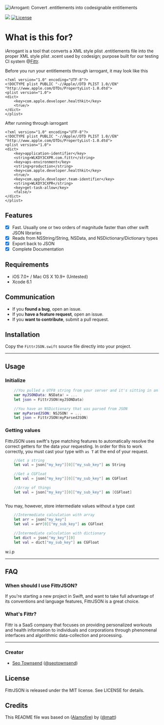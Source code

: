 ![iArrogant: Convert .entitlements into codesignable entitlements](https://raw.githubusercontent.com/sotownsend/iarrogant/master/banner.png)

![](https://travis-ci.org/GndFloor/FittrJSON.svg)
[![License](http://img.shields.io/badge/license-MIT-green.svg?style=flat)](https://github.com/sotownsend/iarrogant/blob/master/LICENSE)

# What is this for?

iArrogant is a tool that converts a XML style plist .entitlements file into the proper XML style plist .xcent used by codesign; purpose built for our testing CI system @[Fittr](http://www.fittr.com).

Before you run your entitlements through iarrogant, it may look like this

```
<?xml version="1.0" encoding="UTF-8"?>
<!DOCTYPE plist PUBLIC "-//Apple//DTD PLIST 1.0//EN" "http://www.apple.com/DTDs/PropertyList-1.0.dtd">
<plist version="1.0">
<dict>
	<key>com.apple.developer.healthkit</key>
	<true/>
</dict>
</plist>
```

After running through iarrogant
```
<?xml version="1.0" encoding="UTF-8"?>
<!DOCTYPE plist PUBLIC "-//Apple//DTD PLIST 1.0//EN" "http://www.apple.com/DTDs/PropertyList-1.0.dtd">
<plist version="1.0">
<dict>
	<key>application-identifier</key>
	<string>WLKDY3CXPR.com.fittr</string>
	<key>aps-environment</key>
	<string>production</string>
	<key>com.apple.developer.healthkit</key>
	<true/>
	<key>com.apple.developer.team-identifier</key>
	<string>WLKDY3CXPR</string>
	<key>get-task-allow</key>
	<false/>
</dict>
</plist>
```

## Features

- [x] Fast. Usually one or two orders of magnitude faster than other swift JSON libraries
- [x] Reads from NSString/String, NSData, and NSDictionary/Dictionary types
- [x] Export back to JSON
- [x] Complete Documentation

## Requirements

- iOS 7.0+ / Mac OS X 10.9+ (Untested)
- Xcode 6.1

## Communication

- If you **found a bug**, open an issue.
- If you **have a feature request**, open an issue.
- If you **want to contribute**, submit a pull request.

## Installation

Copy the `FittrJSON.swift` source file directly into your project.

---

## Usage

### Initialize

```swift
	//You pulled a UTF8 string from your server and it's sitting in an NSData
	var myJSONData: NSData! = ...
	let json = FittrJSON(myJSONData)
	
	//You have an NSDictionary that was parsed from JSON
	var myParsedJSON: NSJSON! = ...
	let json = FittrJSON(myParsedJSON)
```

### Getting values
FittrJSON uses swift's type matching features to automatically resolve the correct getters for the data your requesting.  In order for this to work correctly, you must cast your type with ```as T``` at the end of your request.

```swift
	//Get a string
	let val = json["my_key"][0]["my_sub_key"] as String
	
	//Get a CGFloat
	let val = json["my_key"][0]["my_sub_key"] as CGFloat
	
	//Array of things
	let val = json["my_key"][0]["my_sub_key"] as [CGFloat]
	
```

You may, however, store intermediate values without a type cast

```swift
	//Intermediate calculation with array
	let arr = json["my_key"]
	let val = arr[0]["my_sub_key"] as CGFloat
	
	//Intermediate calculation with dictionary
	let dict = json["my_key"][0]
	let val = dict["my_sub_key"] as CGFloat
```

w.i.p

* * *

## FAQ

### When should I use FittrJSON?

If you're starting a new project in Swift, and want to take full advantage of its conventions and language features, FittrJSON is a great choice.

### What's Fittr?

Fittr is a SaaS company that focuses on providing personalized workouts and health information to individuals and corporations through phenomenal interfaces and algorithmic data-collection and processing.

* * *

### Creator

- [Seo Townsend](http://github.com/sotownsend) ([@seotownsend](https://twitter.com/seotownsend))

## License

FittrJSON is released under the MIT license. See LICENSE for details.

## Credits

This README file was based on ([Alamofire](https://github.com/Alamofire/Alamofire)) by ([@matt](https://twitt.rocm/matt))
